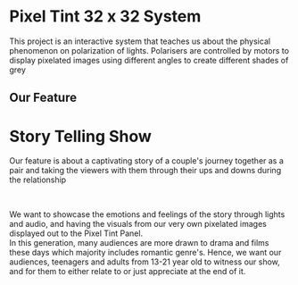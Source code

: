 # Pixel Tint 32 x 32 System
This project is an interactive system that teaches us about the physical phenomenon on polarization of lights. Polarisers are controlled by motors to display pixelated images using different angles to create different shades of grey
## Our Feature

# Story Telling Show
Our feature is about a captivating story of a couple's journey together as a pair and taking the viewers with them through their ups and downs during the relationship

<br>

We want to showcase the emotions and feelings of the story through lights and audio, and having the visuals from our very own pixelated images displayed out to the Pixel Tint Panel.
<br>
In this generation, many audiences are more drawn to drama and films these days which majority includes romantic genre's. Hence, we want our audiences, teenagers and adults from 13-21 year old to witness our show, and for them to either relate to or just appreciate at the end of it.

